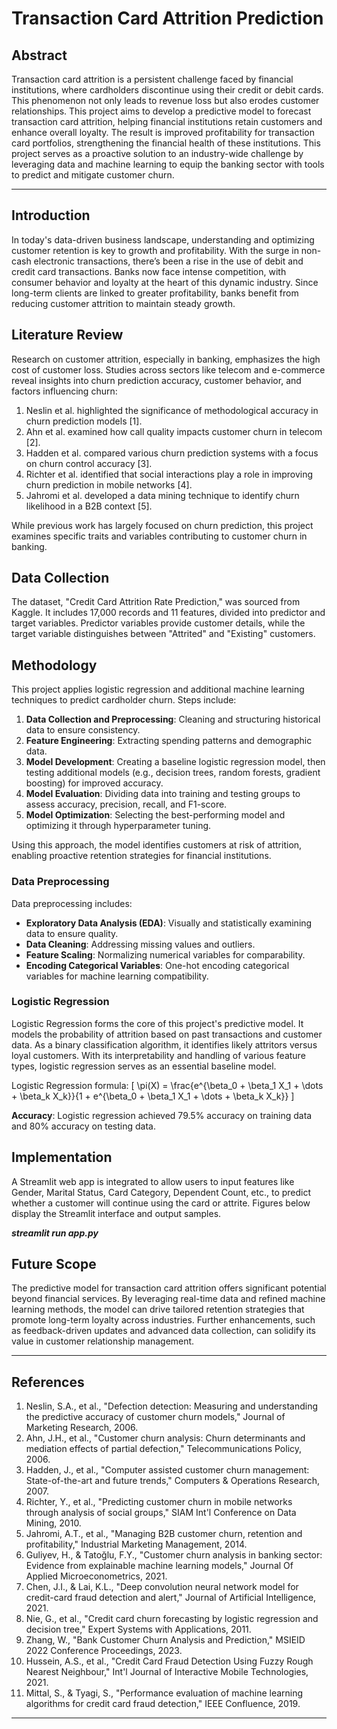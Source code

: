 # Transaction Card Attrition Prediction

## Abstract
Transaction card attrition is a persistent challenge faced by financial institutions, where cardholders discontinue using their credit or debit cards. This phenomenon not only leads to revenue loss but also erodes customer relationships. This project aims to develop a predictive model to forecast transaction card attrition, helping financial institutions retain customers and enhance overall loyalty. The result is improved profitability for transaction card portfolios, strengthening the financial health of these institutions. This project serves as a proactive solution to an industry-wide challenge by leveraging data and machine learning to equip the banking sector with tools to predict and mitigate customer churn.

---

## Introduction
In today's data-driven business landscape, understanding and optimizing customer retention is key to growth and profitability. With the surge in non-cash electronic transactions, there’s been a rise in the use of debit and credit card transactions. Banks now face intense competition, with consumer behavior and loyalty at the heart of this dynamic industry. Since long-term clients are linked to greater profitability, banks benefit from reducing customer attrition to maintain steady growth.

## Literature Review
Research on customer attrition, especially in banking, emphasizes the high cost of customer loss. Studies across sectors like telecom and e-commerce reveal insights into churn prediction accuracy, customer behavior, and factors influencing churn:
1. Neslin et al. highlighted the significance of methodological accuracy in churn prediction models [1].
2. Ahn et al. examined how call quality impacts customer churn in telecom [2].
3. Hadden et al. compared various churn prediction systems with a focus on churn control accuracy [3].
4. Richter et al. identified that social interactions play a role in improving churn prediction in mobile networks [4].
5. Jahromi et al. developed a data mining technique to identify churn likelihood in a B2B context [5].

While previous work has largely focused on churn prediction, this project examines specific traits and variables contributing to customer churn in banking.

## Data Collection
The dataset, "Credit Card Attrition Rate Prediction," was sourced from Kaggle. It includes 17,000 records and 11 features, divided into predictor and target variables. Predictor variables provide customer details, while the target variable distinguishes between "Attrited" and "Existing" customers.

## Methodology
This project applies logistic regression and additional machine learning techniques to predict cardholder churn. Steps include:
1. **Data Collection and Preprocessing**: Cleaning and structuring historical data to ensure consistency.
2. **Feature Engineering**: Extracting spending patterns and demographic data.
3. **Model Development**: Creating a baseline logistic regression model, then testing additional models (e.g., decision trees, random forests, gradient boosting) for improved accuracy.
4. **Model Evaluation**: Dividing data into training and testing groups to assess accuracy, precision, recall, and F1-score.
5. **Model Optimization**: Selecting the best-performing model and optimizing it through hyperparameter tuning.

Using this approach, the model identifies customers at risk of attrition, enabling proactive retention strategies for financial institutions.

### Data Preprocessing
Data preprocessing includes:
- **Exploratory Data Analysis (EDA)**: Visually and statistically examining data to ensure quality.
- **Data Cleaning**: Addressing missing values and outliers.
- **Feature Scaling**: Normalizing numerical variables for comparability.
- **Encoding Categorical Variables**: One-hot encoding categorical variables for machine learning compatibility.

### Logistic Regression
Logistic Regression forms the core of this project's predictive model. It models the probability of attrition based on past transactions and customer data. As a binary classification algorithm, it identifies likely attritors versus loyal customers. With its interpretability and handling of various feature types, logistic regression serves as an essential baseline model.

Logistic Regression formula:
\[
\pi(X) = \frac{e^{\beta_0 + \beta_1 X_1 + \dots + \beta_k X_k}}{1 + e^{\beta_0 + \beta_1 X_1 + \dots + \beta_k X_k}}
\]

**Accuracy**: Logistic regression achieved 79.5% accuracy on training data and 80% accuracy on testing data.

## Implementation
A Streamlit web app is integrated to allow users to input features like Gender, Marital Status, Card Category, Dependent Count, etc., to predict whether a customer will continue using the card or attrite. Figures below display the Streamlit interface and output samples.

***streamlit run app.py***


## Future Scope
The predictive model for transaction card attrition offers significant potential beyond financial services. By leveraging real-time data and refined machine learning methods, the model can drive tailored retention strategies that promote long-term loyalty across industries. Further enhancements, such as feedback-driven updates and advanced data collection, can solidify its value in customer relationship management.

---

## References
1. Neslin, S.A., et al., "Defection detection: Measuring and understanding the predictive accuracy of customer churn models," Journal of Marketing Research, 2006.
2. Ahn, J.H., et al., "Customer churn analysis: Churn determinants and mediation effects of partial defection," Telecommunications Policy, 2006.
3. Hadden, J., et al., "Computer assisted customer churn management: State-of-the-art and future trends," Computers & Operations Research, 2007.
4. Richter, Y., et al., "Predicting customer churn in mobile networks through analysis of social groups," SIAM Int'l Conference on Data Mining, 2010.
5. Jahromi, A.T., et al., "Managing B2B customer churn, retention and profitability," Industrial Marketing Management, 2014.
6. Guliyev, H., & Tatoğlu, F.Y., "Customer churn analysis in banking sector: Evidence from explainable machine learning models," Journal Of Applied Microeconometrics, 2021.
7. Chen, J.I., & Lai, K.L., "Deep convolution neural network model for credit-card fraud detection and alert," Journal of Artificial Intelligence, 2021.
8. Nie, G., et al., "Credit card churn forecasting by logistic regression and decision tree," Expert Systems with Applications, 2011.
9. Zhang, W., "Bank Customer Churn Analysis and Prediction," MSIEID 2022 Conference Proceedings, 2023.
10. Hussein, A.S., et al., "Credit Card Fraud Detection Using Fuzzy Rough Nearest Neighbour," Int'l Journal of Interactive Mobile Technologies, 2021.
11. Mittal, S., & Tyagi, S., "Performance evaluation of machine learning algorithms for credit card fraud detection," IEEE Confluence, 2019.

---
